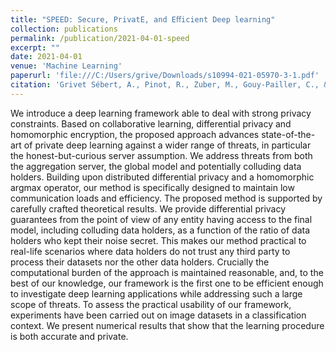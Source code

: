 ```yaml
---
title: "SPEED: Secure, PrivatE, and Eﬀicient Deep learning"
collection: publications
permalink: /publication/2021-04-01-speed
excerpt: ""
date: 2021-04-01
venue: 'Machine Learning'
paperurl: 'file:///C:/Users/grive/Downloads/s10994-021-05970-3-1.pdf'
citation: 'Grivet Sébert, A., Pinot, R., Zuber, M., Gouy-Pailler, C., & Sirdey, R. (2021). SPEED: secure, PrivatE, and efficient deep learning. Machine Learning, 110(4), 675-694.'
---
```

We introduce a deep learning framework able to deal with strong privacy constraints. Based on collaborative learning, differential privacy and homomorphic encryption, the proposed approach advances state-of-the-art of private deep learning against a wider range of threats, in particular the honest-but-curious server assumption. We address threats from both the aggregation server, the global model and potentially colluding data holders. Building upon distributed differential privacy and a homomorphic argmax operator, our method is specifically designed to maintain low communication loads and efficiency. The proposed method is supported by carefully crafted theoretical results. We provide differential privacy guarantees from the point of view of any entity having access to the final model, including colluding data holders, as a function of the ratio of data holders who kept their noise secret. This makes our method practical to real-life scenarios where data holders do not trust any third party to process their datasets nor the other data holders. Crucially the computational burden of the approach is maintained reasonable, and, to the best of our knowledge, our framework is the first one to be efficient enough to investigate deep learning applications while addressing such a large scope of threats. To assess the practical usability of our framework, experiments have been carried out on image datasets in a classification context. We present numerical results that show that the learning procedure is both accurate and private.
